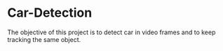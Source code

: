 # Car-Detection
The objective of this project is to detect car in video frames and to keep tracking the same object.
